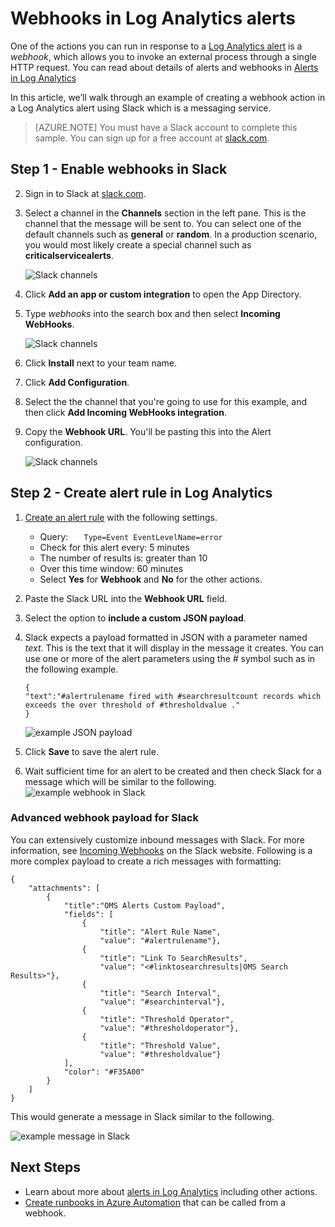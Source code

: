 <properties 
   pageTitle="Log Analytics alert webhook sample"
   description="One of the actions you can run in response to a Log Analytics alert is a *webhook*, which allows you to invoke an external process through a single HTTP request. This article walks through an example of creating a webhook action in a Log Analytics alert using Slack."
   services="log-analytics"
   documentationCenter=""
   authors="bwren"
   manager="jwhit"
   editor="tysonn" />
<tags 
   ms.service="log-analytics"
   ms.devlang="na"
   ms.topic="article"
   ms.tgt_pltfrm="na"
   ms.workload="infrastructure-services"
   ms.date="05/11/2016"
   ms.author="bwren" />

# Webhooks in Log Analytics alerts

One of the actions you can run in response to a [Log Analytics alert](log-analytics-alerts.md) is a *webhook*, which allows you to invoke an external process through a single HTTP request.  You can read about details of alerts and webhooks in [Alerts in Log Analytics](log-analytics-alerts.md)

In this article, we’ll walk through an example of creating a webhook action in a Log Analytics alert using Slack which is a messaging service.

>[AZURE.NOTE] You must have a Slack account to complete this sample.  You can sign up for a free account at [slack.com](http://slack.com).

## Step 1 - Enable webhooks in Slack
2.	Sign in to Slack at [slack.com](http://slack.com).
3.	Select a channel in the **Channels** section in the left pane.  This is the channel that the message will be sent to.  You can select one of the default channels such as **general** or **random**.  In a production scenario, you would most likely create a special channel such as **criticalservicealerts**. <br>

	![Slack channels](media/log-analytics-alerts-webhooks/oms-webhooks01.png)

3. Click **Add an app or custom integration** to open the App Directory.
3.	Type *webhooks* into the search box and then select **Incoming WebHooks**. <br>
	
	![Slack channels](media/log-analytics-alerts-webhooks/oms-webhooks02.png)

4.	Click **Install** next to your team name. 
5.	Click **Add Configuration**.
6.	Select the the channel that you're going to use for this example, and then click **Add Incoming WebHooks integration**.  
6. Copy the **Webhook URL**.  You'll be pasting this into the Alert configuration. <br>

	![Slack channels](media/log-analytics-alerts-webhooks/oms-webhooks05.png)

## Step 2 - Create alert rule in Log Analytics
1.	[Create an alert rule](log-analytics-alerts.md) with the following settings.
    - Query: ```	Type=Event EventLevelName=error ```
    - Check for this alert every: 5 minutes
    - The number of results is: greater than 10
    - Over this time window: 60 minutes
    - Select **Yes** for **Webhook** and **No** for the other actions.
7. Paste the Slack URL into the **Webhook URL** field. 
8. Select the option to **include a custom JSON payload**.
9. Slack expects a payload formatted in JSON with a parameter named *text*.  This is the text that it will display in the message it creates.  You can use one or more of the alert parameters using the *#* symbol such as in the following example.

    ```
    {
    "text":"#alertrulename fired with #searchresultcount records which exceeds the over threshold of #thresholdvalue ."
    }	
    ```

	![example JSON payload](media/log-analytics-alerts-webhooks/oms-webhooks07.png)	

9.	Click **Save** to save the alert rule.
    
10. Wait sufficient time for an alert to be created and then check Slack for a message which will be similar to the following. 
    ![example webhook in Slack](media/log-analytics-alerts-webhooks/oms-webhooks08.png)	


### Advanced webhook payload for Slack

You can extensively customize inbound messages with Slack. For more information, see [Incoming Webhooks](https://api.slack.com/incoming-webhooks) on the Slack website. Following is a more complex payload to create a rich messages with formatting:

	{
		"attachments": [
			{
				"title":"OMS Alerts Custom Payload",
				"fields": [
					{
						"title": "Alert Rule Name",
						"value": "#alertrulename"},
					{
						"title": "Link To SearchResults",
						"value": "<#linktosearchresults|OMS Search Results>"},
					{
						"title": "Search Interval",
						"value": "#searchinterval"},
					{
						"title": "Threshold Operator",
						"value": "#thresholdoperator"},	
					{
						"title": "Threshold Value",
						"value": "#thresholdvalue"}
				],
				"color": "#F35A00"
			}
		]
	}


This would generate a message in Slack similar to the following.

![example message in Slack](media/log-analytics-alerts-webhooks/oms-webhooks09.png)	



## Next Steps

- Learn about more about [alerts in Log Analytics](log-analytics-alerts.md) including other actions.
- [Create runbooks in Azure Automation](../automation/automation-webhooks.md) that can be called from a webhook.